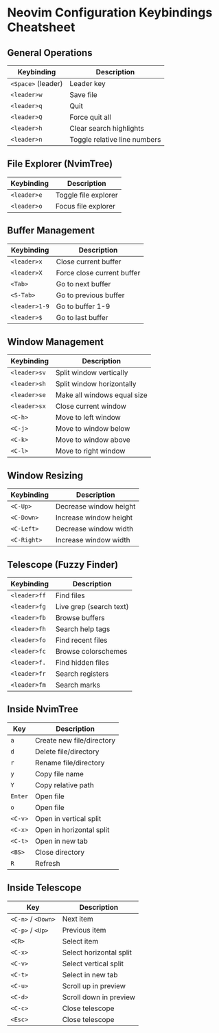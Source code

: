 # Neovim Configuration Keybindings Cheatsheet

## General Operations

| Keybinding | Description |
|------------|-------------|
| `<Space>` (leader) | Leader key |
| `<leader>w` | Save file |
| `<leader>q` | Quit |
| `<leader>Q` | Force quit all |
| `<leader>h` | Clear search highlights |
| `<leader>n` | Toggle relative line numbers |

## File Explorer (NvimTree)

| Keybinding | Description |
|------------|-------------|
| `<leader>e` | Toggle file explorer |
| `<leader>o` | Focus file explorer |

## Buffer Management

| Keybinding | Description |
|------------|-------------|
| `<leader>x` | Close current buffer |
| `<leader>X` | Force close current buffer |
| `<Tab>` | Go to next buffer |
| `<S-Tab>` | Go to previous buffer |
| `<leader>1-9` | Go to buffer 1-9 |
| `<leader>$` | Go to last buffer |

## Window Management

| Keybinding | Description |
|------------|-------------|
| `<leader>sv` | Split window vertically |
| `<leader>sh` | Split window horizontally |
| `<leader>se` | Make all windows equal size |
| `<leader>sx` | Close current window |
| `<C-h>` | Move to left window |
| `<C-j>` | Move to window below |
| `<C-k>` | Move to window above |
| `<C-l>` | Move to right window |

## Window Resizing

| Keybinding | Description |
|------------|-------------|
| `<C-Up>` | Decrease window height |
| `<C-Down>` | Increase window height |
| `<C-Left>` | Decrease window width |
| `<C-Right>` | Increase window width |

## Telescope (Fuzzy Finder)

| Keybinding | Description |
|------------|-------------|
| `<leader>ff` | Find files |
| `<leader>fg` | Live grep (search text) |
| `<leader>fb` | Browse buffers |
| `<leader>fh` | Search help tags |
| `<leader>fo` | Find recent files |
| `<leader>fc` | Browse colorschemes |
| `<leader>f.` | Find hidden files |
| `<leader>fr` | Search registers |
| `<leader>fm` | Search marks |

## Inside NvimTree

| Key | Description |
|-----|-------------|
| `a` | Create new file/directory |
| `d` | Delete file/directory |
| `r` | Rename file/directory |
| `y` | Copy file name |
| `Y` | Copy relative path |
| `Enter` | Open file |
| `o` | Open file |
| `<C-v>` | Open in vertical split |
| `<C-x>` | Open in horizontal split |
| `<C-t>` | Open in new tab |
| `<BS>` | Close directory |
| `R` | Refresh |

## Inside Telescope

| Key | Description |
|-----|-------------|
| `<C-n>` / `<Down>` | Next item |
| `<C-p>` / `<Up>` | Previous item |
| `<CR>` | Select item |
| `<C-x>` | Select horizontal split |
| `<C-v>` | Select vertical split |
| `<C-t>` | Select in new tab |
| `<C-u>` | Scroll up in preview |
| `<C-d>` | Scroll down in preview |
| `<C-c>` | Close telescope |
| `<Esc>` | Close telescope |
